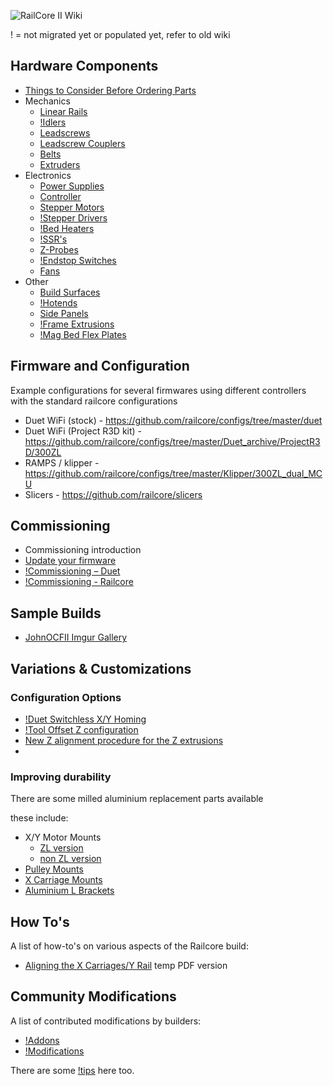 ![RailCore II Wiki](https://railcore.github.io/wiki/images/logo.png)

! = not migrated yet or populated yet, refer to old wiki

## Hardware Components

  * [Things to Consider Before Ordering Parts](./things_to_consider_before_ordering_parts.md)
  * Mechanics
    * [Linear Rails](./linear_rails.md)
    * [!Idlers]()
    * [Leadscrews](./leadscrews.md)
    * [Leadscrew Couplers](./leadscrew_couplers.md)
    * [Belts](./belts.md)
    * [Extruders](./extruders.md)
  * Electronics
    * [Power Supplies](./power_supplies.md)
    * [Controller](./controller.md)
    * [Stepper Motors](./stepper_motors.md)
    * [!Stepper Drivers]()
    * [!Bed Heaters]()
    * [!SSR's]()
    * [Z-Probes](./z_probe.md)
    * [!Endstop Switches]()
    * [Fans](./fans.md)
  * Other
    * [Build Surfaces](./build_surfaces.md)
    * [!Hotends]()
    * [Side Panels](./side_panels.md)
    * [!Frame Extrusions]()
    * [!Mag Bed Flex Plates]()

## Firmware and Configuration

 Example configurations for several firmwares using different controllers with the standard railcore configurations

  * Duet WiFi (stock) - https://github.com/railcore/configs/tree/master/duet
  * Duet WiFi (Project R3D kit) - https://github.com/railcore/configs/tree/master/Duet_archive/ProjectR3D/300ZL
  * RAMPS / klipper - https://github.com/railcore/configs/tree/master/Klipper/300ZL_dual_MCU
  * Slicers - https://github.com/railcore/slicers

## Commissioning

  * Commissioning introduction
  * [Update your firmware](./update_firmware.md)
  * [!Commissioning – Duet]()
  * [!Commissioning - Railcore]()

## Sample Builds

- [JohnOCFII Imgur Gallery](https://imgur.com/a/edVEg4K)

## Variations & Customizations

### Configuration Options 
  * [!Duet Switchless X/Y Homing]()
  * [!Tool Offset Z configuration]()
  * [New Z alignment procedure for the Z extrusions](./new_Z_alignment_procedure_for_the_Z_extrusions.md)
  * [](./tool_offset_z_configuration.md)
  
### Improving durability
There are some milled aluminium replacement parts available 

these include:
  * X/Y Motor Mounts
    * [ZL version](https://713maker.com/railcore/railcore-ii-zl-series-motor-mounts)
    * [non ZL version](https://713maker.com/railcore/railcore-ii-non-zl-series-motor-mounts)
  * [Pulley Mounts](https://713maker.com/railcore/railcore-ii-idler-pulley-mounts)
  * [X Carriage Mounts](http://www.mandalaroseworks.com/product/railcore)
  * [Aluminium L Brackets](http://www.mandalaroseworks.com/product/railcore#lbrackets)

## How To's 
A list of how-to's on various aspects of the Railcore build:
  * [Aligning the X Carriages/Y Rail](aligning_the_x_carriages_y_rail.pdf) temp PDF version

## Community Modifications

A list of contributed modifications by builders:
  * [!Addons]()
  * [!Modifications]()

There are some [!tips]() here too.
